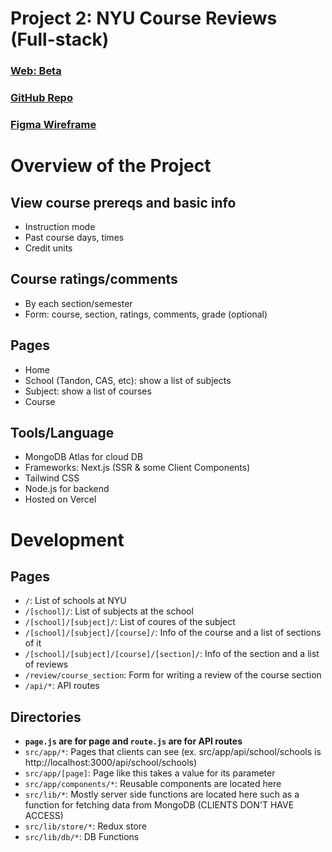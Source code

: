 # Project 2: NYU Course Reviews (Full-stack)

### [Web: Beta](https://nyu-course-reviews-bk00119.vercel.app/)

### [GitHub Repo](https://github.com/bk00119/NYU_Course_Reviews)

### [Figma Wireframe](https://www.figma.com/file/fFhlKNgfpxM6pp3CmJSFZb/NYU-Course-Reviews?type=design&node-id=0-1&mode=design&t=Tt5kchVVFl4yakqH-0)

# Overview of the Project
## View course prereqs and basic info
- Instruction mode
- Past course days, times
- Credit units

## Course ratings/comments
- By each section/semester
- Form: course, section, ratings, comments, grade (optional)

## Pages
- Home
- School (Tandon, CAS, etc): show a list of subjects
- Subject: show a list of courses
- Course

## Tools/Language
- MongoDB Atlas for cloud DB
- Frameworks: Next.js (SSR & some Client Components)
- Tailwind CSS
- Node.js for backend
- Hosted on Vercel

# Development
## Pages
- `/`: List of schools at NYU
- `/[school]/`: List of subjects at the school
- `/[school]/[subject]/`: List of coures of the subject
- `/[school]/[subject]/[course]/`: Info of the course and a list of sections of it
- `/[school]/[subject]/[course]/[section]/`: Info of the section and a list of reviews
- `/review/course_section`: Form for writing a review of the course section
- `/api/*`: API routes


## Directories
- **`page.js` are for page and `route.js` are for API routes**
- `src/app/*`: Pages that clients can see (ex. src/app/api/school/schools is http://localhost:3000/api/school/schools)
- `src/app/[page]`: Page like this takes a value for its parameter
- `src/app/components/*`: Reusable components are located here
- `src/lib/*`: Mostly server side functions are located here such as a function for fetching data from MongoDB (CLIENTS DON'T HAVE ACCESS)
- `src/lib/store/*`: Redux store
- `src/lib/db/*`: DB Functions
